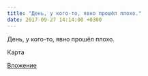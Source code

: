 ```yaml
---
title: "День, у кого-то, явно прошёл плохо."
date: 2017-09-27 14:14:00 +0300
---
```


День, у кого-то, явно прошёл плохо.

Карта

[Вложение](https://vk.com/photo41076938_456241967)
